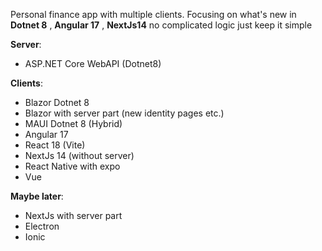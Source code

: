 Personal finance app with multiple clients.
Focusing on what's new in **Dotnet 8** , **Angular 17** , **NextJs14** no complicated logic just keep it simple

**Server**:

- ASP.NET Core WebAPI (Dotnet8)

**Clients**:

- Blazor Dotnet 8
- Blazor with server part (new identity pages etc.)
- MAUI Dotnet 8 (Hybrid)
- Angular 17
- React 18 (Vite)
- NextJs 14 (without server)
- React Native with expo
- Vue

**Maybe later**:

- NextJs with server part
- Electron
- Ionic
